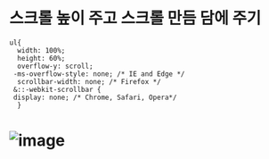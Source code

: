 # 스크롤 높이 주고 스크롤 만듬 담에 주기


    ul{
      width: 100%;
      height: 60%;
      overflow-y: scroll;
     -ms-overflow-style: none; /* IE and Edge */
      scrollbar-width: none; /* Firefox */
     &::-webkit-scrollbar {
     display: none; /* Chrome, Safari, Opera*/
      }
# ![image](https://user-images.githubusercontent.com/85022962/134477273-ad17ce7d-6b20-4eb3-b401-f4d471eddd26.png)

